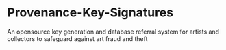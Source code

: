 # Provenance-Key-Signatures
An opensource key generation and database referral system for artists and collectors to safeguard against art fraud and theft
